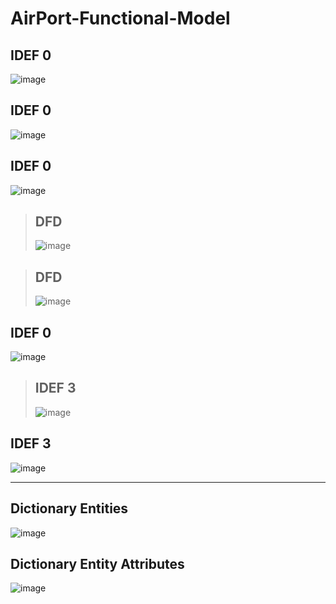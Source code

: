 # AirPort-Functional-Model

## IDEF 0
![image](https://user-images.githubusercontent.com/80168982/166938877-2b372be9-d33c-49e0-ba26-65bd60805b19.png)

## IDEF 0
![image](https://user-images.githubusercontent.com/80168982/166939112-94b5a9ff-6c78-43dd-94cb-23557a9adfff.png)

## IDEF 0
![image](https://user-images.githubusercontent.com/80168982/167289483-12866be5-288a-4657-839d-1ca5e79ad6de.png)

>## DFD
>![image](https://user-images.githubusercontent.com/80168982/167289317-26c93cf1-4c0e-44bb-ad95-48d65a1f706b.png)

>## DFD
>![image](https://user-images.githubusercontent.com/80168982/167287616-3972dc7e-f9ce-4c57-ab8c-4d7c5b98e590.png)

## IDEF 0
![image](https://user-images.githubusercontent.com/80168982/167290426-cd30bf10-f015-4207-84a1-f01d79301e12.png)

>## IDEF 3
>![image](https://user-images.githubusercontent.com/80168982/168009016-2fdeb999-dcd1-490b-b1d5-6a1acb8dc46c.png)

## IDEF 3
![image](https://user-images.githubusercontent.com/80168982/168738666-2c495dd5-0cd9-4f59-90ee-d59bc58afe5e.png)

---
## Dictionary Entities
![image](https://user-images.githubusercontent.com/80168982/168745937-ebffd560-629e-4c46-9bcb-477e5b258b71.png)

## Dictionary Entity Attributes
![image](https://user-images.githubusercontent.com/80168982/168745617-e34fa6f1-aee2-4d5b-b2ba-289fe2a86396.png)

